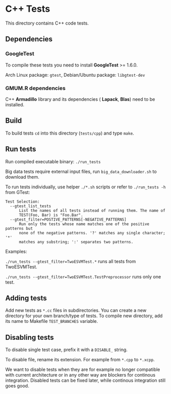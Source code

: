C++ Tests
=========

This directory contains C++ code tests.

## Dependencies

### GoogleTest

To compile these tests you need to install **GoogleTest** >= 1.6.0.

Arch Linux package: `gtest`, Debian/Ubuntu package: `libgtest-dev`

### GMUM.R dependencies

C++ **Armadillo** library and its dependencies ( **Lapack**, **Blas**) need to
be installed.

## Build

To build tests `cd` into this directory (`tests/cpp`) and type `make`.

## Run tests

Run compiled executable binary: `./run_tests`

Big data tests require external input files, run `big_data_downloader.sh`
to download them.

To run tests individually, use helper `./*.sh` scripts or refer to
`./run_tests -h` from GTest:

```
Test Selection:
  --gtest_list_tests
      List the names of all tests instead of running them. The name of
      TEST(Foo, Bar) is "Foo.Bar".
  --gtest_filter=POSTIVE_PATTERNS[-NEGATIVE_PATTERNS]
      Run only the tests whose name matches one of the positive patterns but
      none of the negative patterns. '?' matches any single character; '*'
      matches any substring; ':' separates two patterns.
```

Examples:

`./run_tests --gtest_filter=TwoESVMTest.*` runs all tests from TwoESVMTest.

`./run_tests --gtest_filter=TwoESVMTest.TestPreprocessor` runs only one test.

## Adding tests

Add new tests as `*.cc` files in subdirectories. You can create a new directory
for your own branch/type of tests. To compile new directory, add its name to
Makefile `TEST_BRANCHES` variable.

## Disabling tests

To disable single test case, prefix it with a `DISABLE_` string.

To disable file, rename its extension. For example from `*.cpp` to `*.xcpp`.

We want to disable tests when they are for example no longer compatible with
current architecture or in any other way are blockers for
continous integration. Disabled tests can be fixed later, while continous
integration still goes good.

